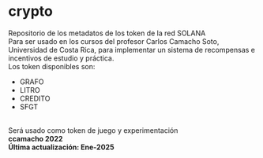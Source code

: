 # crypto
Repositorio de los metadatos de los token de la red SOLANA<br>
Para ser usado en los cursos del profesor Carlos Camacho Soto, Universidad de Costa Rica, para implementar un sistema de recompensas e incentivos de estudio y práctica.<br>
Los token disponibles son: <br>
* GRAFO
* LITRO
* CREDITO
* SFGT 
<br>
Será usado como token de juego y experimentación<b>
<br>
ccamacho 2022 <br>
Última actualización: Ene-2025<br>
